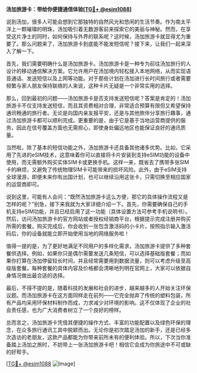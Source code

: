**汤加旅游卡：带给你便捷通信体验[[TG💪+ @esim1088](https://t.me/s/esim1088)]**

说到汤加，很多人可能会想到它那独特的自然风光和悠闲的生活节奏。作为南太平洋上一颗璀璨的明珠，汤加吸引着无数游客前来探索它的美丽与神秘。然而，在享受这片净土的同时，如何保持与外界的联系呢？这时候，汤加旅游卡就显得尤为重要了。那么问题来了，汤加旅游卡到底能不能发短信呢？接下来，让我们一起来深入了解一下。

首先，我们需要明确什么是汤加旅游卡。汤加旅游卡是一种专为前往汤加旅行的人设计的移动通信解决方案。它允许用户在汤加境内轻松接入本地网络，从而实现语音通话、发送短信以及上网等功能。对于那些计划在汤加进行长时间旅行或者需要频繁与家人朋友保持联络的人来说，这种卡片无疑是一个非常实用的选择。

那么，回到最初的问题——汤加旅游卡是否支持发送短信呢？答案是肯定的！汤加旅游卡不仅支持发送短信，而且其资费相对合理，非常适合预算有限但又希望保持通讯畅通的旅行者。无论是向国内亲友报平安，还是与其他旅伴分享旅行趣事，通过汤加旅游卡都可以顺利完成。更重要的是，由于它是基于当地运营商提供的服务，因此在信号覆盖方面也无需担心，即使身处偏远地区也能保证良好的通讯质量。

当然啦，除了基本的短信功能之外，汤加旅游卡还具备其他诸多优势。比如，它采用了先进的eSIM技术，这意味着你可以直接将卡片安装到支持eSIM功能的设备中使用，而无需额外购买实体SIM卡或更换手机。这样一来，既省去了携带多张SIM卡的麻烦，又避免了传统物理SIM卡可能带来的损坏风险。此外，由于eSIM支持全球漫游，即便未来你有出国计划，也可以继续沿用这张卡，只需切换至相应国家的运营商即可。

说到这里，可能有人会问：“既然汤加旅游卡这么方便，那它的具体操作流程又是怎样的呢？”别急，接下来我就为大家详细介绍一下。首先，你需要确保自己的手机支持eSIM功能，并且已经启用了这一功能（具体设置方法可参考手机说明书）。然后，访问汤加旅游卡的官方网站或者授权经销商平台，根据提示完成注册并购买所需的套餐。购买完成后，你会收到一张包含激活码的小卡片，按照指示输入激活码后，你的设备就能立即开始使用当地的网络服务啦！

值得一提的是，为了更好地满足不同用户的多样化需求，汤加旅游卡提供了多种套餐供选择。例如，如果你只是偶尔需要发送几条短信，可以选择基础版套餐；而如果你打算在汤加停留较长时间，并且经常需要用到数据流量，则可以考虑升级至高级版套餐。每种套餐的具体内容及价格都会清晰地列明在官网上，大家可以依据自身情况做出最合适的选择。

最后，不得不提的是，随着科技的发展和社会的进步，越来越多的人开始关注环保议题。而汤加旅游卡在这方面同样走在前列——它完全抛弃了传统的塑料包装，所有产品均采用环保材料制作而成，力求减少对环境的影响。这不仅体现了企业的社会责任感，也为广大消费者树立了一个良好的榜样。

总而言之，汤加旅游卡凭借其便捷的操作方式、丰富的功能配置以及绿色环保的理念，在众多旅行通讯工具中脱颖而出。无论你是初次踏足汤加的新手，还是已经多次造访的老朋友，这款产品都能为你带来前所未有的便利体验。所以，下次当你准备踏上汤加之旅时，不妨带上一张汤加旅游卡吧！相信它会成为你旅途中不可或缺的好帮手。

[[TG💪+ @esim1088](https://t.me/s/esim1088) ![Image](https://i.postimg.cc/4NQfJmqS/Snipaste-2025-05-13-00-14-12.png)]
